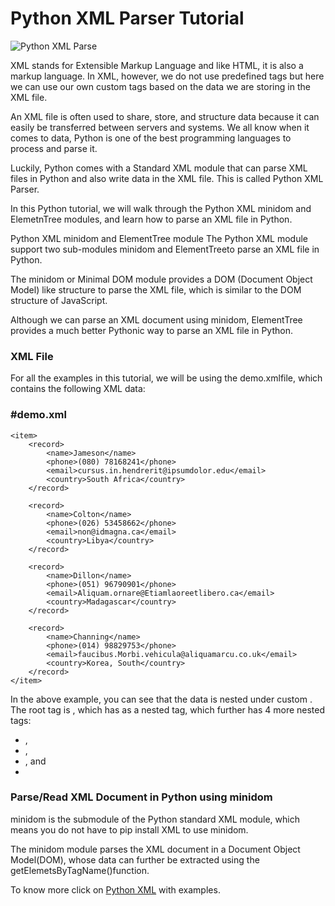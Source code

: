 # Python XML Parser Tutorial

![Python XML Parse](https://secureservercdn.net/160.153.137.163/84g.4be.myftpupload.com/wp-content/uploads/2021/01/Python-XML-Parser-Tutorial-Read-xml-file-exampleMinidom-ElementTree-665x333.jpeg)

XML stands for Extensible Markup Language and like HTML, it is also a markup language. In XML, however, we do not use predefined tags but here we can use our own custom tags based on the data we are storing in the XML file.

An XML file is often used to share, store, and structure data because it can easily be transferred between servers and systems. We all know when it comes to data, Python is one of the best programming languages to process and parse it.

Luckily, Python comes with a Standard XML module that can parse XML files in Python and also write data in the XML file. This is called Python XML Parser.

In this Python tutorial, we will walk through the Python XML minidom and ElemetnTree modules, and learn how to parse an XML file in Python.

Python XML minidom and ElementTree module
The Python XML module support two sub-modules minidom and ElementTreeto parse an XML file in Python.

The minidom or Minimal DOM module provides a DOM (Document Object Model) like structure to parse the XML file, which is similar to the DOM structure of JavaScript.

Although we can parse an XML document using minidom, ElementTree provides a much better Pythonic way to parse an XML file in Python.

### XML File

For all the examples in this tutorial, we will be using the demo.xmlfile, which contains the following XML data:

### #demo.xml

```
<item>
    <record>
        <name>Jameson</name>
        <phone>(080) 78168241</phone>   
        <email>cursus.in.hendrerit@ipsumdolor.edu</email>
        <country>South Africa</country>
    </record>

    <record>
        <name>Colton</name>
        <phone>(026) 53458662</phone>
        <email>non@idmagna.ca</email>
        <country>Libya</country>
    </record>

    <record>
        <name>Dillon</name>
        <phone>(051) 96790901</phone>
        <email>Aliquam.ornare@Etiamlaoreetlibero.ca</email>
        <country>Madagascar</country>
    </record>
  
    <record>
        <name>Channing</name>
        <phone>(014) 98829753</phone>
        <email>faucibus.Morbi.vehicula@aliquamarcu.co.uk</email>
        <country>Korea, South</country>
    </record>
</item>
```

In the above example, you can see that the data is nested under custom <tags>. The root tag is <item>, which has <record> as a nested tag, which further has 4 more nested tags:

* <name>,
* <phone>,
* <email>, and
* <country>

### Parse/Read XML Document in Python using minidom
  
minidom is the submodule of the Python standard XML module, which means you do not have to pip install XML to use minidom.

The minidom module parses the XML document in a Document Object Model(DOM), whose data can further be extracted using the getElemetsByTagName()function.

To know more click on [Python XML](https://www.techgeekbuzz.com/python-xml-parser-tutorial/) with examples.  

